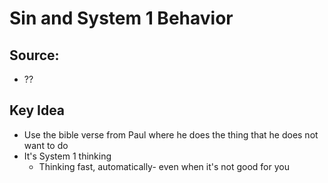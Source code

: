 # Sin and System 1 Behavior

## Source:
- ??

## Key Idea
- Use the bible verse from Paul where he does the thing that he does not want to do
- It's System 1 thinking
	- Thinking fast, automatically- even when it's not good for you
